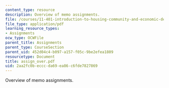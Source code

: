 ```yaml
---
content_type: resource
description: Overview of memo assignments.
file: /courses/11-401-introduction-to-housing-community-and-economic-development-fall-2003/2aa2fc0becccda69ea86c6fde7827869_assign_over.pdf
file_type: application/pdf
learning_resource_types:
- Assignments
ocw_type: OCWFile
parent_title: Assignments
parent_type: CourseSection
parent_uid: 452d04c4-b097-a157-f05c-9be2efea1809
resourcetype: Document
title: assign_over.pdf
uid: 2aa2fc0b-eccc-da69-ea86-c6fde7827869
---
```

Overview of memo assignments.


